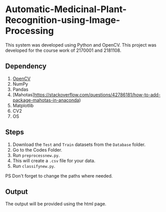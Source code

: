 # Automatic-Medicinal-Plant-Recognition-using-Image-Processing

This system was developed using Python and OpenCV. This project was developed for the course work of 2170001 and 2181108.

## Dependency
1. [OpenCV](https://www.geeksforgeeks.org/set-opencv-anaconda-environment/)
2. NumPy
3. Pandas
4. [Mahotas]https://stackoverflow.com/questions/42786181/how-to-add-package-mahotas-in-anaconda)
5. Matplotlib
6. CV2
7. OS

## Steps

1. Download the `Test` and `Train` datasets from the `Database` folder.
2. Go to the Codes Folder. 
3. Run `preprocessnew.py`.
4. This will create a `.csv` file for your data.
5. Run `classifynew.py`.

PS Don't forget to change the paths where needed.

## Output
The output will be provided using the html page.
